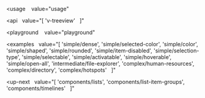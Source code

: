 <usage
   value="usage"
></usage>

<api
  value="[
  'v-treeview'
  ]"
></api>

<playground
   value="playground"
></playground>

<examples
  value="[
  'simple/dense',
  'simple/selected-color',
  'simple/color',
  'simple/shaped',
  'simple/rounded',
  'simple/item-disabled',
  'simple/selection-type',
  'simple/selectable',
  'simple/activatable',
  'simple/hoverable',
  'simple/open-all',
  'intermediate/file-explorer',
  'complex/human-resources',
  'complex/directory',
  'complex/hotspots'
  ]"
></examples>

<up-next
  value="[
  'components/lists',
  'components/list-item-groups',
  'components/timelines'
  ]"
></up-next>